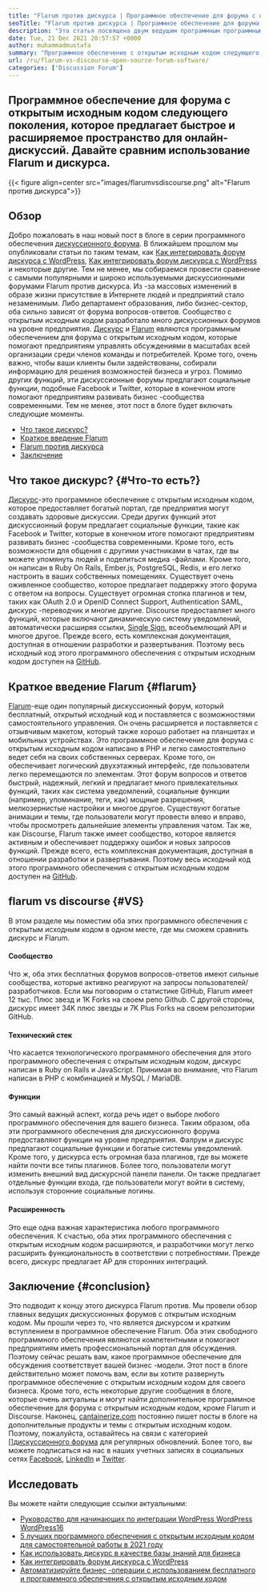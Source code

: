 ```yaml
---
title: "Flarum против дискурса | Программное обеспечение для форума с открытым исходным кодом" 
seoTitle: "Flarum против дискурса | Программное обеспечение для форума с открытым исходным кодом" 
description: "Эта статья посвящена двум ведущим программным программным обеспечениям с открытым исходным кодом Flarum против дискурса. Оба программного обеспечения самостоятельно и предлагают современные функции форума для обсуждения." 
date: Tue, 21 Dec 2021 20:57:57 +0000
author: muhammadmustafa
summary: "Программное обеспечение с открытым исходным кодом следующего поколения, которое предлагает Quick & amp; Расширенное пространство для онлайн -дискуссий. Давайте сравним использование Flarum и дискурса." 
url: /ru/flarum-vs-discourse-open-source-forum-software/
categories: ['Discussion Forum']
---
```


## Программное обеспечение для форума с открытым исходным кодом следующего поколения, которое предлагает быстрое и расширяемое пространство для онлайн-дискуссий. Давайте сравним использование Flarum и дискурса.

{{< figure align=center src="images/flarumvsdiscourse.png" alt="Flarum против дискурса">}}


## Обзор
Добро пожаловать в наш новый пост в блоге в серии программного обеспечения [дискуссионного форума][1]. В ближайшем прошлом мы опубликовали статьи по таким темам, как [Как интегрировать форум дискурса с WordPress][2], [Как интегрировать форум дискурса с WordPress][2] и некоторые другие. Тем не менее, мы собираемся провести сравнение с самыми популярными и широко используемыми дискуссионными форумами Flarum против дискурса. Из -за массовых изменений в образе жизни присутствие в Интернете людей и предприятий стало незаменимым. Либо департамент образования, либо бизнес-сектор, оба сильно зависят от форума вопросов-ответов.
Сообщество с открытым исходным кодом разработало много дискуссионных форумов на уровне предприятия. [Дискурс][3] и [Flarum][4] являются программным обеспечением для форума с открытым исходным кодом, которые помогают предприятиям управлять обсуждениями в масштабах всей организации среди членов команды и потребителей. Кроме того, очень важно, чтобы ваши клиенты были задействованы, собирали информацию для решения возможностей бизнеса и угроз. Помимо других функций, эти дискуссионные форумы предлагают социальные функции, подобные Facebook и Twitter, которые в конечном итоге помогают предприятиям развивать бизнес -сообщества современными. Тем не менее, этот пост в блоге будет включать следующие моменты.
  * [Что такое дискурс?][5]
  * [Краткое введение Flarum][6]
  * [Flarum против дискурса][7]
  * [Заключение][8]

## Что такое дискурс? {#Что-то есть?}
[Дискурс][3]-это программное обеспечение с открытым исходным кодом, которое предоставляет богатый портал, где предприятия могут создавать здоровые дискуссии. Среди других функций этот дискуссионный форум предлагает социальные функции, такие как Facebook и Twitter, которые в конечном итоге помогают предприятиям развивать бизнес -сообщества современными. Кроме того, есть возможности для общения с другими участниками в чатах, где вы можете упомянуть людей и поделиться медиа -файлами. Кроме того, он написан в Ruby On Rails, Ember.js, PostgreSQL, Redis, и его легко настроить в ваших собственных помещениях.
Существует очень оживленное сообщество, которое предлагает поддержку этого форума с ответом на вопросы. Существует огромная стопка плагинов и тем, таких как OAuth 2.0 и OpenID Connect Support, Authentication SAML, дискурс -переводчик и многие другие. Discourse предоставляет много функций, которые включают динамическую систему уведомлений, автоматически расширяя ссылки, [Single Sign][9], всеобъемлющий API и многое другое. Прежде всего, есть комплексная документация, доступная в отношении разработки и развертывания. Поэтому весь исходный код этого программного обеспечения с открытым исходным кодом доступен на [GitHub][10].

## Краткое введение Flarum {#flarum}
[Flarum][4]-еще один популярный дискуссионный форум, который бесплатный, открытый исходный код и поставляется с возможностями самостоятельного управления. Он очень расширяется и поставляется с отзывчивым макетом, который также хорошо работает на планшетах и ​​мобильных устройствах. Это программное обеспечение для форума с открытым исходным кодом написано в PHP и легко самостоятельно ведет себя на своих собственных серверах. Кроме того, он обеспечивает логический двухэтажный интерфейс, где пользователи легко перемещаются по элементам.
Этот форум вопросов и ответов быстрый, надежный, легкий и предлагает много привлекательных функций, таких как система уведомлений, социальные функции (например, упоминание, теги, как) мощные разрешения, мелкозернистые настройки и многое другое. Существуют богатые анимации и темы, где пользователи могут провести влево и вправо, чтобы просмотреть дальнейшие элементы управления чатом. Так же, как Discourse, Flarum также имеет сообщество, которое является активным и обеспечивает поддержку ошибок и новых запросов функций. Прежде всего, есть комплексная документация, доступная в отношении разработки и развертывания. Поэтому весь исходный код этого программного обеспечения с открытым исходным кодом доступен на [GitHub][10].

## flarum vs discourse {#VS}
В этом разделе мы поместим оба этих программного обеспечения с открытым исходным кодом в одном месте, где мы сможем сравнить дискурс и Flarum.

#### Сообщество
Что ж, оба этих бесплатных форумов вопросов-ответов имеют сильные сообщества, которые активно реагируют на запросы пользователей/разработчиков. Если мы поговорим о статистике GitHub, Flarum имеет 12 тыс. Плюс звезд и 1K Forks на своем репо Github. С другой стороны, дискурс имеет 34K плюс звезды и 7K Plus Forks на своем репозитории GitHub.

#### Технический стек
Что касается технологического программного обеспечения для этого программного обеспечения с открытым исходным кодом, дискурс написан в Ruby on Rails и JavaScript. Принимая во внимание, что Flarum написан в PHP с комбинацией и MySQL / MariaDB.

#### **Функции**
Это самый важный аспект, когда речь идет о выборе любого программного обеспечения для вашего бизнеса. Таким образом, оба эти программного обеспечения для дискуссионного форума предоставляют функции на уровне предприятия. Фалрум и дискурс предлагают социальные функции и богатые системы уведомлений. Кроме того, у дискурса есть огромная база плагинов, где вы можете найти почти все типы плагинов. Более того, пользователи могут изменить внешний вид дискурсной панели панели. Он также предлагает отдельные функции входа, где пользователи могут войти в систему, используя сторонние социальные логины.

#### Расширенность
Это еще одна важная характеристика любого программного обеспечения. К счастью, оба этих программного обеспечения с открытым исходным кодом расширяются, и разработчики могут легко расширить функциональность в соответствии с потребностями. Прежде всего, дискурс предлагает AP для сторонних интеграций.

## Заключение {#conclusion}
Это подводит к концу этого дискурса Flarum против. Мы провели обзор главных ведущих дискуссионных форумов с открытым исходным кодом. Мы прошли через то, что является дискурсом и кратким вступлением в программное обеспечение Flarum. Оба этих свободного программного обеспечения являются компетентными и помогают предприятиям иметь профессиональный портал для обсуждения. Поэтому сейчас решать вам, какое программное обеспечение для обсуждения соответствует вашей бизнес -модели. Этот пост в блоге действительно может помочь вам, если вы хотите развернуть программное обеспечение с открытым исходным кодом для своего бизнеса. Кроме того, есть некоторые другие сообщения в блоге, которые очень актуальны и могут найти дополнительное программное обеспечение для форума с открытым исходным кодом, кроме Flarum и Discourse.
Наконец, [cantainerize.com][11] постоянно пишет посты в блоге на дополнительные продукты и темы с открытым исходным кодом. Поэтому, пожалуйста, оставайтесь на связи с категорией [][][12][дискуссионного форума][1] для регулярных обновлений. Более того, вы можете подписаться на нас в наших учетных записях в социальных сетях [Facebook][13], [LinkedIn][14] и [Twitter][15].

## Исследовать
Вы можете найти следующие ссылки актуальными:
  * [Руководство для начинающих по интеграции WordPress WordPress WordPress][16][16]
  * [5 лучших программного обеспечения с открытым исходным кодом для самостоятельной работы в 2021 году][17]
  * [Как использовать дискурс в качестве базы знаний для бизнеса][18]
  * [Как интегрировать форум дискурса с WordPress][2]
  * [Автоматизируйте бизнес -операции с использованием бесплатного и программного обеспечения с открытым исходным кодом][19]

  
[1]: https://products.containerize.com/discussion-forum/
[2]: https://blog.containerize.com/blogging/how-to-integrate-discourse-forum-with-wordpress/
[3]: https://products.containerize.com/discussion-forum/discourse/
[4]: https://products.containerize.com/discussion-forum/flarum/
[5]: #What-is-Discourse?
[6]: #flarum
[7]: #vs
[8]: #Conclusion
[9]: https://products.containerize.com/single-sign-on/
[10]: https://github.com/discourse/discourse
[11]: https://www.containerize.com/
[12]: https://products.containerize.com/video-editing-software
[13]: https://web.facebook.com/containerize
[14]: https://www.linkedin.com/company/containerize/
[15]: https://twitter.com/containerize_co
[16]: https://blog.containerize.com/blogging/how-to-a-install-plugin-in-wordpress-vanilla-forum/
[17]: https://blog.containerize.com/discussion-forum/top-5-free-open-source-discussion-forum-software-in-2021/
[18]: https://blog.containerize.com/discussion-forum/how-to-use-discourse-as-a-knowledge-base/
[19]: https://blog.containerize.com/blogging/automate-business-operations-using-open-source-software/
